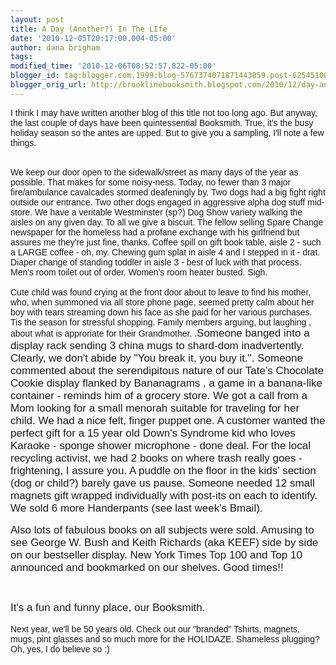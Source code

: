 ```yaml
---
layout: post
title: A Day (Another?) In The LIfe
date: '2010-12-05T20:17:00.004-05:00'
author: dana brigham
tags: 
modified_time: '2010-12-06T08:52:57.822-05:00'
blogger_id: tag:blogger.com,1999:blog-5767374071871443859.post-6254510076939790830
blogger_orig_url: http://brooklinebooksmith.blogspot.com/2010/12/day-another-in-life.html
---
```


<span style="font-family:arial;">I think I may have written another blog of this title not too long ago.  But anyway, the last couple of days have been quintessential Booksmith.  True, it's the busy holiday season so the antes are upped.  But to give you a sampling, I'll note a few things.   </span><div><br /></div><div><span style="font-family:arial;">We keep our door open to the sidewalk/street as many days of the year as possible.  That makes for some noisy-ness.  Today, no fewer than 3 major fire/ambulance cavalcades stormed deafeningly by.  Two dogs had  a big fight right outside our entrance.  Two other dogs engaged in aggressive alpha dog stuff mid-store. We have a veritable Westminster (sp?)  Dog Show variety walking the aisles on any given day.   To all we give a biscuit.   The fellow selling Spare Change newspaper for the homeless had a profane exchange with his girlfriend but assures me they're just fine, thanks.    Coffee spill  on gift book table, aisle 2 - such a LARGE coffee - oh, my. Chewing gum splat in aisle 4 and I stepped in it - drat.   Diaper change of standing toddler  in aisle 3 - best of luck with that process.  Men's room toilet out of order.  Women's room heater busted.   Sigh.</span></div><div><span style="font-family:arial;"><br /></span></div><div><span style="font-family:arial;">Cute  child was found crying at the front door about to leave to find his mother, who, when summoned via all store phone page, seemed pretty calm about her boy with tears streaming down his face as she paid for her various purchases.  Tis the season for stressful shopping.  Family members arguing, but laughing , about what is approriate for their Grandmother.  .<span class="Apple-style-span"  style="font-size:17;">Someone banged into a display rack sending 3 china mugs to shard-dom  inadvertently.  Clearly, we don't abide by "You break it, you buy it.".    Someone commented about the serendipitous nature of our Tate's  Chocolate Cookie display flanked by Bananagrams , a game in a banana-like container - reminds him of  a grocery store.    We got a call from a Mom looking for a small menorah suitable for traveling for her child.   We had a nice felt, finger puppet one. A customer wanted the perfect gift for a 15 year old Down's Syndrome kid who loves Karaoke - sponge shower microphone - done deal.  For the local recycling activist, we had 2 books on where trash really goes - frightening, I assure you.     A puddle on the floor  in the kids' section (dog or child?) barely gave us pause.   Someone needed  12 small magnets gift wrapped individually with post-its on each to identify.   We sold 6 more Handerpants (see last week's Bmail). </span><br /></span></div><div><span class="Apple-style-span"  style="font-size:12;"><br /><span style="font-family:arial;"></span></span></div><div><span class="Apple-style-span"   style="font-family:arial;font-size:17;">Also  lots of fabulous books on all subjects were sold.  Amusing to see George W. Bush and Keith Richards (aka KEEF) side by side on our bestseller display.  New York Times Top 100 and  Top 10 announced and bookmarked on our shelves.  Good times!!</span></div><div><span class="Apple-style-span"  style="font-size:36;"><br /><span style="font-family:arial;"></span></span></div><div><span class="Apple-style-span"   style="font-family:arial;font-size:17;">It's a fun and funny place, our Booksmith.</span></div><div><span style="font-family:arial;"><br /></span></div><div><span style="font-family:arial;">Next year, we'll be 50 years old.  Check out our "branded"  Tshirts, magnets, mugs, pint glasses and so much more for the HOLIDAZE.  Shameless plugging?  Oh, yes, I do believe so  :)</span></div><div><br /></div><div></div>